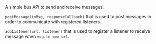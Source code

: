 A simple bus API to send and receive messages:

`postMessage(inMsg, responseCallback)` that is used to post messages in order to communicate with registered listeners.

`addListener(url, listener)` that is used to register a listener to receive message when `msg.to === url`.

